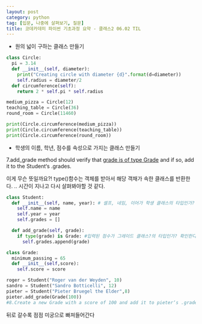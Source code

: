 ```yaml
---
layout: post
category: python
tag: [입문, 나중에 살펴보기, 질문]
title: 코데카데미 파이썬 기초과정 요약 - 클래스2 06.02 TIL
---
```


* 원의 넓이 구하는 클래스 만들기

```python
class Circle:
  pi = 3.14
  def __init__(self, diameter):
    print("Creating circle with diameter {d}".format(d=diameter))
    self.radius = diameter/2
  def circumference(self):
    return 2 * self.pi * self.radius

medium_pizza = Circle(12)
teaching_table = Circle(36)
round_room = Circle(11460)

print(Circle.circumference(medium_pizza))
print(Circle.circumference(teaching_table))
print(Circle.circumference(round_room))
```

* 학생의 이름, 학년, 점수를 속성으로 가지는 클래스 만들기

7.add_grade method should verify that <u>grade is of type Grade</u> and if so, add it to the Student‘s .grades.    

이게 무슨 뜻일까요?!
type()함수는 객체를 받아서 해당 객채가 속한 클래스를 반환한다.
.. 시간이 지나고 다시 살펴봐야할 것 같다.

```python
class Student:
  def __init__(self, name, year): # 셀프, 네임, 이어가 학생 클래스의 타입인가?
    self.name = name
    self.year = year
    self.grades = []

  def add_grade(self, grade):
    if type(grade) is Grade: #입력된 점수가 그레이드 클래스?의 타입인가? 확인한다는 뜻인가? 
      self.grades.append(grade)

class Grade:
  minimum_passing = 65
  def __init__(self,score):
    self.score = score

roger = Student("Roger van der Weyden", 10)
sandro = Student("Sandro Botticelli", 12)
pieter = Student("Pieter Bruegel the Elder",8)
pieter.add_grade(Grade(100))
#8.Create a new Grade with a score of 100 and add it to pieter‘s .grades attribute using .add_grade()
```

뒤로 갈수록 점점 미궁으로 빠져들어간다